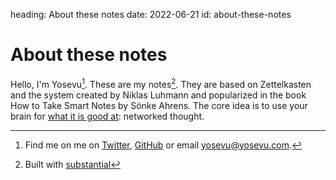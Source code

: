 heading: About these notes
date: 2022-06-21
id: about-these-notes

# About these notes

Hello, I'm Yosevu[^yosevu]. These are my notes[^substantial]. They are based on Zettelkasten and the system created by Niklas Luhmann and popularized in the book How to Take Smart Notes by Sönke Ahrens. The core idea is to use your brain for [what it is good at](/what-brains-are-good-for): networked thought.

[^yosevu]: Find me on  me on [Twitter](https://twitter.com/yosevu), [GitHub](https://github.com/yosevu) or email <a href="mailto:yosevu@yosevu.com">yosevu@yosevu.com</a>.

[^substantial]: Built with [substantial](https://github.com/yosevu/substantial)
